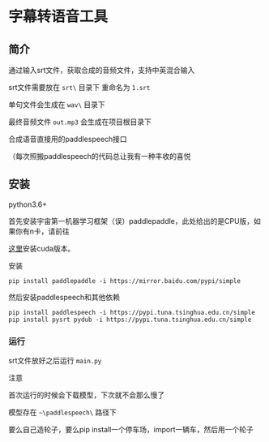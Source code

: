 # 字幕转语音工具

## 简介

通过输入srt文件，获取合成的音频文件，支持中英混合输入

srt文件需要放在 `srt\` 目录下 重命名为 `1.srt`

单句文件会生成在 `wav\` 目录下

最终音频文件 `out.mp3` 会生成在项目根目录下

合成语音直接用的paddlespeech接口

（每次照搬paddlespeech的代码总让我有一种丰收的喜悦

## 安装

python3.6+

首先安装宇宙第一机器学习框架（误）paddlepaddle，此处给出的是CPU版，如果你有n卡，请前往

[这里](https://www.paddlepaddle.org.cn/)安装cuda版本。

安装

```
pip install paddlepaddle -i https://mirror.baidu.com/pypi/simple
```

然后安装paddlespeech和其他依赖

```
pip install paddlespeech -i https://pypi.tuna.tsinghua.edu.cn/simple
pip install pysrt pydub -i https://pypi.tuna.tsinghua.edu.cn/simple
```

### 运行

srt文件放好之后运行 `main.py` 

注意

首次运行的时候会下载模型，下次就不会那么慢了

模型存在 `~\paddlespeech\` 路径下

要么自己造轮子，要么pip install一个停车场，import一辆车，然后用一个轮子
